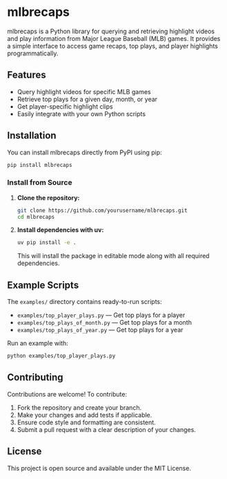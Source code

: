 # mlbrecaps

mlbrecaps is a Python library for querying and retrieving highlight videos and play information from Major League Baseball (MLB) games. It provides a simple interface to access game recaps, top plays, and player highlights programmatically.

## Features

- Query highlight videos for specific MLB games
- Retrieve top plays for a given day, month, or year
- Get player-specific highlight clips
- Easily integrate with your own Python scripts

## Installation

You can install mlbrecaps directly from PyPI using pip:

```bash
pip install mlbrecaps
```

### Install from Source

1. **Clone the repository:**

   ```bash
   git clone https://github.com/yourusername/mlbrecaps.git
   cd mlbrecaps
   ```

2. **Install dependencies with uv:**

   ```bash
   uv pip install -e .
   ```

   This will install the package in editable mode along with all required dependencies.

## Example Scripts

The `examples/` directory contains ready-to-run scripts:

- `examples/top_player_plays.py` — Get top plays for a player
- `examples/top_plays_of_month.py` — Get top plays for a month
- `examples/top_plays_of_year.py` — Get top plays for a year

Run an example with:

```bash
python examples/top_player_plays.py
```

## Contributing

Contributions are welcome! To contribute:

1. Fork the repository and create your branch.
2. Make your changes and add tests if applicable.
3. Ensure code style and formatting are consistent.
4. Submit a pull request with a clear description of your changes.

## License

This project is open source and available under the MIT License.
